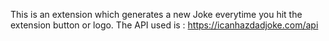 This is an extension which generates a new Joke everytime you hit the extension button or logo.
The API used is : https://icanhazdadjoke.com/api
